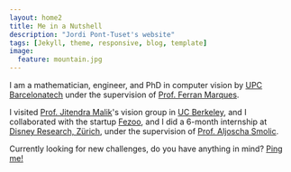 ```yaml
---
layout: home2
title: Me in a Nutshell
description: "Jordi Pont-Tuset's website"
tags: [Jekyll, theme, responsive, blog, template]
image:
  feature: mountain.jpg
---
```


I am a mathematician, engineer, and PhD in computer vision by <a href="http://www.upc.edu" target="_blank">UPC Barcelonatech</a> under the supervision of <a href="https://imatge.upc.edu/web/ferran" target="_blank">Prof. Ferran Marques</a>.


I visited <a href="http://www.cs.berkeley.edu/~malik/" target="_blank">Prof. Jitendra Malik</a>'s vision group in <a href="http://www.berkeley.edu" target="_blank">UC Berkeley</a>, and I collaborated with the startup <a href="http://fezoo.cat" target="_blank">Fezoo</a>, and I did a 6-month internship at <a href="http://www.disneyresearch.com/research-labs/disney-research-zurich/" target="_blank">Disney Research, Zürich</a>, under the supervision of <a href="http://zurich.disneyresearch.com/~smolica/" target="_blank">Prof. Aljoscha Smolic</a>.

Currently looking for new challenges, do you have anything in mind? <a href="mailto:jponttuset@gmail.com" target="_blank">Ping me!</a>

